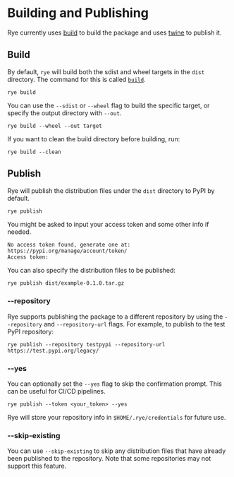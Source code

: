 # Building and Publishing

Rye currently uses [build](https://github.com/pypa/build) to build the package and uses [twine](https://github.com/pypa/twine) to publish it.

## Build

By default, `rye` will build both the sdist and wheel targets in the `dist` directory.   The command for this is called [`build`](commands/build.md).

```
rye build
```

You can use the `--sdist` or `--wheel` flag to build the specific target, or specify the output directory with `--out`.

```
rye build --wheel --out target
```

If you want to clean the build directory before building, run:

```
rye build --clean
```

## Publish

Rye will publish the distribution files under the `dist` directory to PyPI by default.

```bash
rye publish
```

You might be asked to input your access token and some other info if needed.

```
No access token found, generate one at: https://pypi.org/manage/account/token/
Access token:

```

You can also specify the distribution files to be published:

```
rye publish dist/example-0.1.0.tar.gz
```

### --repository

Rye supports publishing the package to a different repository by using the `--repository` and `--repository-url` flags. For example, to publish to the test PyPI repository:

```
rye publish --repository testpypi --repository-url https://test.pypi.org/legacy/
```

### --yes

You can optionally set the `--yes` flag to skip the confirmation prompt. This can be useful for CI/CD pipelines.

```
rye publish --token <your_token> --yes
```

Rye will store your repository info in `$HOME/.rye/credentials` for future use.

### --skip-existing

You can use `--skip-existing` to skip any distribution files that have already been published to the repository. Note that some repositories may not support this feature.
